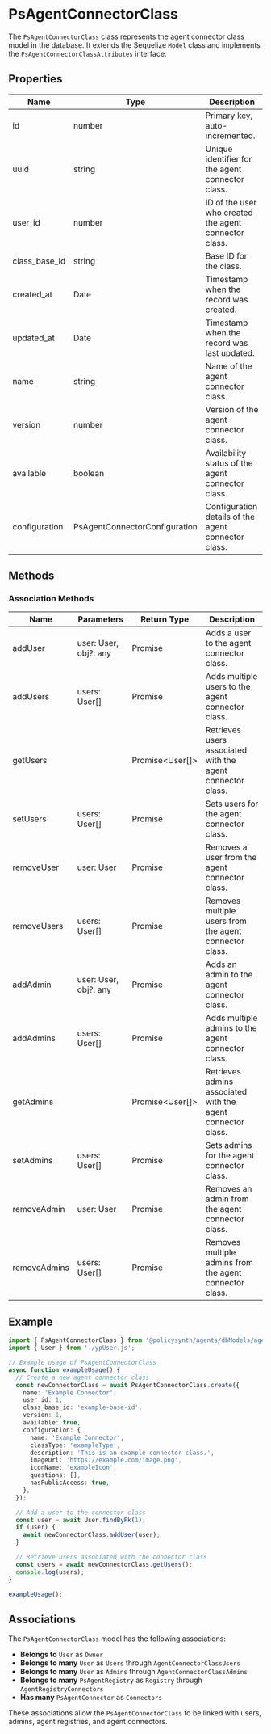 # PsAgentConnectorClass

The `PsAgentConnectorClass` class represents the agent connector class model in the database. It extends the Sequelize `Model` class and implements the `PsAgentConnectorClassAttributes` interface.

## Properties

| Name           | Type                             | Description                                      |
|----------------|----------------------------------|--------------------------------------------------|
| id             | number                           | Primary key, auto-incremented.                   |
| uuid           | string                           | Unique identifier for the agent connector class. |
| user_id        | number                           | ID of the user who created the agent connector class. |
| class_base_id  | string                           | Base ID for the class.                           |
| created_at     | Date                             | Timestamp when the record was created.           |
| updated_at     | Date                             | Timestamp when the record was last updated.      |
| name           | string                           | Name of the agent connector class.               |
| version        | number                           | Version of the agent connector class.            |
| available      | boolean                          | Availability status of the agent connector class.|
| configuration  | PsAgentConnectorConfiguration    | Configuration details of the agent connector class. |

## Methods

### Association Methods

| Name         | Parameters                | Return Type | Description                                      |
|--------------|---------------------------|-------------|--------------------------------------------------|
| addUser      | user: User, obj?: any     | Promise<void> | Adds a user to the agent connector class.        |
| addUsers     | users: User[]             | Promise<void> | Adds multiple users to the agent connector class.|
| getUsers     |                           | Promise<User[]> | Retrieves users associated with the agent connector class. |
| setUsers     | users: User[]             | Promise<void> | Sets users for the agent connector class.        |
| removeUser   | user: User                | Promise<void> | Removes a user from the agent connector class.   |
| removeUsers  | users: User[]             | Promise<void> | Removes multiple users from the agent connector class. |
| addAdmin     | user: User, obj?: any     | Promise<void> | Adds an admin to the agent connector class.      |
| addAdmins    | users: User[]             | Promise<void> | Adds multiple admins to the agent connector class. |
| getAdmins    |                           | Promise<User[]> | Retrieves admins associated with the agent connector class. |
| setAdmins    | users: User[]             | Promise<void> | Sets admins for the agent connector class.       |
| removeAdmin  | user: User                | Promise<void> | Removes an admin from the agent connector class. |
| removeAdmins | users: User[]             | Promise<void> | Removes multiple admins from the agent connector class. |

## Example

```typescript
import { PsAgentConnectorClass } from '@policysynth/agents/dbModels/agentConnectorClass.js';
import { User } from './ypUser.js';

// Example usage of PsAgentConnectorClass
async function exampleUsage() {
  // Create a new agent connector class
  const newConnectorClass = await PsAgentConnectorClass.create({
    name: 'Example Connector',
    user_id: 1,
    class_base_id: 'example-base-id',
    version: 1,
    available: true,
    configuration: {
      name: 'Example Connector',
      classType: 'exampleType',
      description: 'This is an example connector class.',
      imageUrl: 'https://example.com/image.png',
      iconName: 'exampleIcon',
      questions: [],
      hasPublicAccess: true,
    },
  });

  // Add a user to the connector class
  const user = await User.findByPk(1);
  if (user) {
    await newConnectorClass.addUser(user);
  }

  // Retrieve users associated with the connector class
  const users = await newConnectorClass.getUsers();
  console.log(users);
}

exampleUsage();
```

## Associations

The `PsAgentConnectorClass` model has the following associations:

- **Belongs to** `User` as `Owner`
- **Belongs to many** `User` as `Users` through `AgentConnectorClassUsers`
- **Belongs to many** `User` as `Admins` through `AgentConnectorClassAdmins`
- **Belongs to many** `PsAgentRegistry` as `Registry` through `AgentRegistryConnectors`
- **Has many** `PsAgentConnector` as `Connectors`

These associations allow the `PsAgentConnectorClass` to be linked with users, admins, agent registries, and agent connectors.
